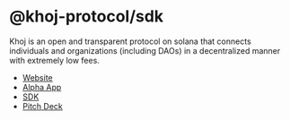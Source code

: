 # @khoj-protocol/sdk

Khoj is an open and transparent protocol on solana that connects individuals and organizations (including DAOs) in a decentralized manner with extremely low fees.

- [Website](khojprotocol.com)
- [Alpha App](https://app.khojprotocol.com/)
- [SDK](https://www.npmjs.com/package/@khoj-protocol/sdk)
- [Pitch Deck](https://docs.google.com/presentation/d/1xP79D8zcyyyM_or9VNv4d1TNOgZpFpIL1h0bC9W6r90/edit?usp=sharing)
